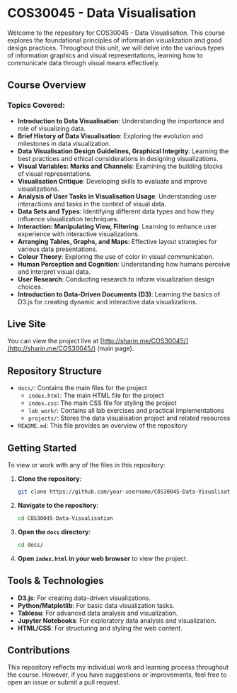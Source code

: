 # COS30045 - Data Visualisation

Welcome to the repository for COS30045 - Data Visualisation. This course explores the foundational principles of information visualization and good design practices. Throughout this unit, we will delve into the various types of information graphics and visual representations, learning how to communicate data through visual means effectively.

## Course Overview

### Topics Covered:
- **Introduction to Data Visualisation**: Understanding the importance and role of visualizing data.
- **Brief History of Data Visualisation**: Exploring the evolution and milestones in data visualization.
- **Data Visualisation Design Guidelines, Graphical Integrity**: Learning the best practices and ethical considerations in designing visualizations.
- **Visual Variables: Marks and Channels**: Examining the building blocks of visual representations.
- **Visualisation Critique**: Developing skills to evaluate and improve visualizations.
- **Analysis of User Tasks in Visualisation Usage**: Understanding user interactions and tasks in the context of visual data.
- **Data Sets and Types**: Identifying different data types and how they influence visualization techniques.
- **Interaction: Manipulating View, Filtering**: Learning to enhance user experience with interactive visualizations.
- **Arranging Tables, Graphs, and Maps**: Effective layout strategies for various data presentations.
- **Colour Theory**: Exploring the use of color in visual communication.
- **Human Perception and Cognition**: Understanding how humans perceive and interpret visual data.
- **User Research**: Conducting research to inform visualization design choices.
- **Introduction to Data-Driven Documents (D3)**: Learning the basics of D3.js for creating dynamic and interactive data visualizations.

## Live Site

You can view the project live at [http://sharin.me/COS30045/](http://sharin.me/COS30045/) (main page).

## Repository Structure

* `docs/`: Contains the main files for the project
    - `index.html`: The main HTML file for the project
    - `index.css`: The main CSS file for styling the project
    - `lab_work/`: Contains all lab exercises and practical implementations
    - `projects/`: Stores the data visualisation project and related resources
* `README.md`: This file provides an overview of the repository

## Getting Started

To view or work with any of the files in this repository:

1. **Clone the repository**:
    ```bash
    git clone https://github.com/your-username/COS30045-Data-Visualisation.git
    ```
2. **Navigate to the repository**:
    ```bash
    cd COS30045-Data-Visualisation
    ```
3. **Open the `docs` directory**:
    ```bash
    cd docs/
    ```
4. **Open `index.html` in your web browser** to view the project.

## Tools & Technologies

- **D3.js**: For creating data-driven visualizations.
- **Python/Matplotlib**: For basic data visualization tasks.
- **Tableau**: For advanced data analysis and visualization.
- **Jupyter Notebooks**: For exploratory data analysis and visualization.
- **HTML/CSS**: For structuring and styling the web content.

## Contributions

This repository reflects my individual work and learning process throughout the course. However, if you have suggestions or improvements, feel free to open an issue or submit a pull request.
